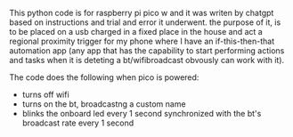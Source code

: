 This python code is for raspberry pi pico w and it was writen by chatgpt based on instructions and trial and error it underwent. 
the purpose of it, is to be placed on a usb charged in a fixed place in the house and act a regional proximity trigger for my phone 
where I have an if-this-then-that automation app (any app that has the capability to start performing actions and tasks 
when it is deteting a bt/wifibroadcast obvously can work with it). 

The code does the following when pico is powered: 

- turns off wifi 
- turns on the bt, broadcastng a custom name 
- blinks the onboard led every 1 second synchronized with the bt's broadcast rate every 1 second 
